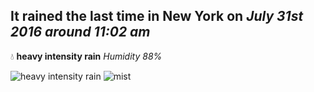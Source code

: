 ## It rained the last time in New York on *July 31st 2016 around 11:02 am*
💧  **heavy intensity rain** *Humidity 88%*

![heavy intensity rain](http://openweathermap.org/img/w/10d.png) ![mist](http://openweathermap.org/img/w/50d.png)
